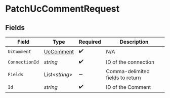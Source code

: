 # PatchUcCommentRequest


## Fields

| Field                                             | Type                                              | Required                                          | Description                                       |
| ------------------------------------------------- | ------------------------------------------------- | ------------------------------------------------- | ------------------------------------------------- |
| `UcComment`                                       | [UcComment](../../Models/Components/UcComment.md) | :heavy_check_mark:                                | N/A                                               |
| `ConnectionId`                                    | *string*                                          | :heavy_check_mark:                                | ID of the connection                              |
| `Fields`                                          | List<*string*>                                    | :heavy_minus_sign:                                | Comma-delimited fields to return                  |
| `Id`                                              | *string*                                          | :heavy_check_mark:                                | ID of the Comment                                 |
